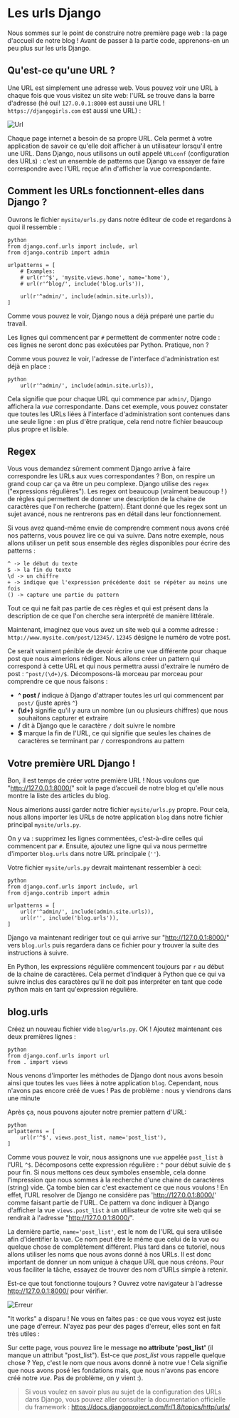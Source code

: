 # Les urls Django

Nous sommes sur le point de construire notre première page web : la page d'accueil de notre blog ! Avant de passer à la partie code, apprenons-en un peu plus sur les urls Django.

## Qu'est-ce qu'une URL ?

Une URL est simplement une adresse web. Vous pouvez voir une URL à chaque fois que vous visitez un site web: l'URL se trouve dans la barre d'adresse (hé oui! `127.0.0.1:8000` est aussi une URL ! `https://djangogirls.com` est aussi une URL) :

![Url][1]

 [1]: images/url.png

Chaque page internet a besoin de sa propre URL. Cela permet à votre application de savoir ce qu'elle doit afficher à un utilisateur lorsqu'il entre une URL. Dans Django, nous utilisons un outil appelé `URLconf` (configuration des URLs) : c'est un ensemble de patterns que Django va essayer de faire correspondre avec l'URL reçue afin d'afficher la vue correspondante.

## Comment les URLs fonctionnent-elles dans Django ?

Ouvrons le fichier `mysite/urls.py` dans notre éditeur de code et regardons à quoi il ressemble :

    python
    from django.conf.urls import include, url
    from django.contrib import admin
    
    urlpatterns = [
        # Examples:
        # url(r'^$', 'mysite.views.home', name='home'),
        # url(r'^blog/', include('blog.urls')),
    
        url(r'^admin/', include(admin.site.urls)),
    ]
    

Comme vous pouvez le voir, Django nous a déjà préparé une partie du travail.

Les lignes qui commencent par `#` permettent de commenter notre code : ces lignes ne seront donc pas exécutées par Python. Pratique, non ?

Comme vous pouvez le voir, l'adresse de l'interface d'administration est déjà en place :

    python
        url(r'^admin/', include(admin.site.urls)),
    

Cela signifie que pour chaque URL qui commence par `admin/`, Django affichera la *vue* correspondante. Dans cet exemple, vous pouvez constater que toutes les URLs liées à l'interface d'administration sont contenues dans une seule ligne : en plus d'être pratique, cela rend notre fichier beaucoup plus propre et lisible.

## Regex

Vous vous demandez sûrement comment Django arrive à faire correspondre les URLs aux vues correspondantes ? Bon, on respire un grand coup car ça va être un peu complexe. Django utilise des `regex` ("expressions régulières"). Les regex ont beaucoup (vraiment beaucoup ! ) de règles qui permettent de donner une description de la chaine de caractères que l'on recherche (pattern). Étant donné que les regex sont un sujet avancé, nous ne rentrerons pas en détail dans leur fonctionnement.

Si vous avez quand-même envie de comprendre comment nous avons créé nos patterns, vous pouvez lire ce qui va suivre. Dans notre exemple, nous allons utiliser un petit sous ensemble des règles disponibles pour écrire des patterns :

    ^ -> le début du texte
    $ -> la fin du texte
    \d -> un chiffre
    + -> indique que l'expression précédente doit se répéter au moins une fois
    () -> capture une partie du pattern
    

Tout ce qui ne fait pas partie de ces règles et qui est présent dans la description de ce que l'on cherche sera interprété de manière littérale.

Maintenant, imaginez que vous avez un site web qui a comme adresse : `http://www.mysite.com/post/12345/`. `12345` désigne le numéro de votre post.

Ce serait vraiment pénible de devoir écrire une vue différente pour chaque post que nous aimerions rédiger. Nous allons créer un pattern qui correspond à cette URL et qui nous permettra aussi d'extraire le numéro de post : `^post/(\d+)/$`. Décomposons-là morceau par morceau pour comprendre ce que nous faisons :

*   **^ post /** indique à Django d'attraper toutes les url qui commencent par `post/` (juste après `^`)
*   **(\d+)** signifie qu'il y aura un nombre (un ou plusieurs chiffres) que nous souhaitons capturer et extraire
*   **/** dit à Django que le caractère `/` doit suivre le nombre
*   **$** marque la fin de l'URL, ce qui signifie que seules les chaines de caractères se terminant par `/` correspondrons au pattern

## Votre première URL Django !

Bon, il est temps de créer votre première URL ! Nous voulons que "http://127.0.0.1:8000/" soit la page d’accueil de notre blog et qu'elle nous montre la liste des articles du blog.

Nous aimerions aussi garder notre fichier `mysite/urls.py` propre. Pour cela, nous allons importer les URLs de notre application `blog` dans notre fichier principal `mysite/urls.py`.

On y va : supprimez les lignes commentées, c'est-à-dire celles qui commencent par `#`. Ensuite, ajoutez une ligne qui va nous permettre d'importer `blog.urls` dans notre URL principale (`''`).

Votre fichier `mysite/urls.py` devrait maintenant ressembler à ceci:

    python
    from django.conf.urls import include, url
    from django.contrib import admin
    
    urlpatterns = [
        url(r'^admin/', include(admin.site.urls)),
        url(r'', include('blog.urls')),
    ]
    

Django va maintenant rediriger tout ce qui arrive sur "http://127.0.0.1:8000/" vers `blog.urls` puis regardera dans ce fichier pour y trouver la suite des instructions à suivre.

En Python, les expressions régulière commencent toujours par `r` au début de la chaine de caractères. Cela permet d'indiquer à Python que ce qui va suivre inclus des caractères qu'il ne doit pas interpréter en tant que code python mais en tant qu'expression régulière.

## blog.urls

Créez un nouveau fichier vide `blog/urls.py`. OK ! Ajoutez maintenant ces deux premières lignes :

    python
    from django.conf.urls import url
    from . import views
    

Nous venons d'importer les méthodes de Django dont nous avons besoin ainsi que toutes les `vues` liées à notre application `blog`. Cependant, nous n'avons pas encore créé de vues ! Pas de problème : nous y viendrons dans une minute

Après ça, nous pouvons ajouter notre premier pattern d'URL:

    python
    urlpatterns = [
        url(r'^$', views.post_list, name='post_list'),
    ]
    

Comme vous pouvez le voir, nous assignons une `vue` appelée `post_list` à l'URL `^$`. Décomposons cette expression régulière : `^` pour début suivie de `$` pour fin. Si nous mettons ces deux symboles ensemble, cela donne l'impression que nous sommes à la recherche d'une chaine de caractères (string) vide. Ça tombe bien car c'est exactement ce que nous voulons ! En effet, l'URL resolver de Django ne considère pas 'http://127.0.0.1:8000/' comme faisant partie de l'URL. Ce pattern va donc indiquer à Django d'afficher la vue `views.post_list` à un utilisateur de votre site web qui se rendrait à l'adresse "http://127.0.0.1:8000/".

La dernière partie, `name='post_list'`, est le nom de l'URL qui sera utilisée afin d'identifier la vue. Ce nom peut être le même que celui de la vue ou quelque chose de complètement différent. Plus tard dans ce tutoriel, nous allons utiliser les noms que nous avons donné à nos URLs. Il est donc important de donner un nom unique à chaque URL que nous créons. Pour vous faciliter la tâche, essayez de trouver des nom d'URLs simple à retenir.

Est-ce que tout fonctionne toujours ? Ouvrez votre navigateur à l'adresse http://127.0.0.1:8000/ pour vérifier.

![Erreur][2]

 [2]: images/error1.png

"It works" a disparu ! Ne vous en faites pas : ce que vous voyez est juste une page d'erreur. N'ayez pas peur des pages d'erreur, elles sont en fait très utiles :

Sur cette page, vous pouvez lire le message **no attribute 'post_list'** (il manque un attribut "post_list"). Est-ce que *post_list* vous rappelle quelque chose ? Yep, c'est le nom que nous avons donné à notre vue ! Cela signifie que nous avons posé les fondations mais, que nous n'avons pas encore créé notre *vue*. Pas de problème, on y vient :).

> Si vous voulez en savoir plus au sujet de la configuration des URLs dans Django, vous pouvez aller consulter la documentation officielle du framework : https://docs.djangoproject.com/fr/1.8/topics/http/urls/